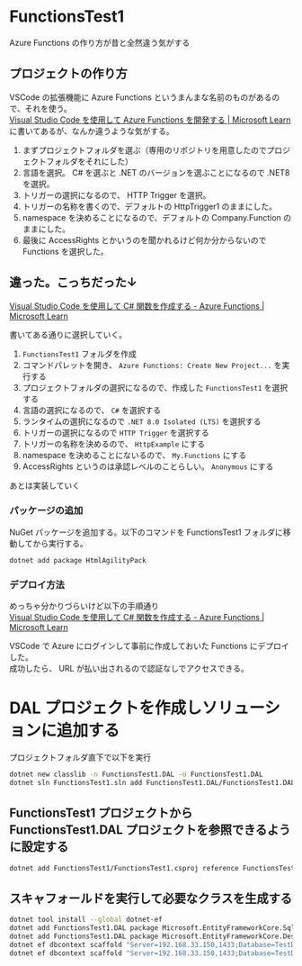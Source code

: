 # FunctionsTest1

Azure Functions の作り方が昔と全然違う気がする

## プロジェクトの作り方

VSCode の拡張機能に Azure Functions というまんまな名前のものがあるので、それを使う。  
[Visual Studio Code を使用して Azure Functions を開発する | Microsoft Learn](https://learn.microsoft.com/ja-jp/azure/azure-functions/functions-develop-vs-code?tabs=node-v4%2Cpython-v2%2Cisolated-process%2Cquick-create&pivots=programming-language-csharp)
に書いてあるが、なんか違うような気がする。

1. まずプロジェクトフォルダを選ぶ（専用のリポジトリを用意したのでプロジェクトフォルダをそれにした）
2. 言語を選択。 C# を選ぶと .NET のバージョンを選ぶことになるので .NET8 を選択。
3. トリガーの選択になるので、 HTTP Trigger を選択。
4. トリガーの名称を書くので、デフォルトの HttpTrigger1 のままにした。
5. namespace を決めることになるので、デフォルトの Company.Function のままにした。
6. 最後に AccessRights とかいうのを聞かれるけど何か分からないので Functions を選択した。

## 違った。こっちだった↓

[Visual Studio Code を使用して C# 関数を作成する - Azure Functions | Microsoft Learn](https://learn.microsoft.com/ja-jp/azure/azure-functions/create-first-function-vs-code-csharp)

書いてある通りに選択していく。

1. `FunctionsTest1` フォルダを作成
2. コマンドパレットを開き、 `Azure Functions: Create New Project...` を実行する
3. プロジェクトフォルダの選択になるので、作成した `FunctionsTest1` を選択する
4. 言語の選択になるので、 `C#` を選択する
5. ランタイムの選択になるので `.NET 8.0 Isolated (LTS)` を選択する
6. トリガーの選択になるので `HTTP Trigger` を選択する
7. トリガーの名称を決めるので、 `HttpExample` にする
8. namespace を決めることにないるので、 `My.Functions` にする
9. AccessRights というのは承認レベルのことらしい。 `Anonymous` にする

あとは実装していく

### パッケージの追加

NuGet パッケージを追加する。以下のコマンドを FunctionsTest1 フォルダに移動してから実行する。

```console
dotnet add package HtmlAgilityPack
```

### デプロイ方法

めっちゃ分かりづらいけど以下の手順通り  
[Visual Studio Code を使用して C# 関数を作成する - Azure Functions | Microsoft Learn](https://learn.microsoft.com/ja-jp/azure/azure-functions/create-first-function-vs-code-csharp)

VSCode で Azure にログインして事前に作成しておいた Functions にデプロイした。  
成功したら、 URL が払い出されるので認証なしでアクセスできる。

# DAL プロジェクトを作成しソリューションに追加する

プロジェクトフォルダ直下で以下を実行

```bash
dotnet new classlib -n FunctionsTest1.DAL -o FunctionsTest1.DAL
dotnet sln FunctionsTest1.sln add FunctionsTest1.DAL/FunctionsTest1.DAL.csproj
```

## FunctionsTest1 プロジェクトから FunctionsTest1.DAL プロジェクトを参照できるように設定する

```bash
dotnet add FunctionsTest1/FunctionsTest1.csproj reference FunctionsTest1.DAL/FunctionsTest1.DAL.csproj
```

## スキャフォールドを実行して必要なクラスを生成する

```bash
dotnet tool install --global dotnet-ef
dotnet add FunctionsTest1.DAL package Microsoft.EntityFrameworkCore.SqlServer
dotnet add FunctionsTest1.DAL package Microsoft.EntityFrameworkCore.Design
dotnet ef dbcontext scaffold "Server=192.168.33.150,1433;Database=TestDB;User Id=sa;Password=YourStrong@Passw0rd;TrustServerCertificate=true;" Microsoft.EntityFrameworkCore.SqlServer --output-dir Models --context-dir Contexts --context TestDbContext --force
dotnet ef dbcontext scaffold "Server=192.168.33.150,1433;Database=TestDB;User Id=sa;Password=YourStrong@Passw0rd;TrustServerCertificate=true;" Microsoft.EntityFrameworkCore.SqlServer --output-dir Models --context-dir Contexts --context TestDbContext --force --project FunctionsTest1.DAL/FunctionsTest1.DAL.csproj
```
